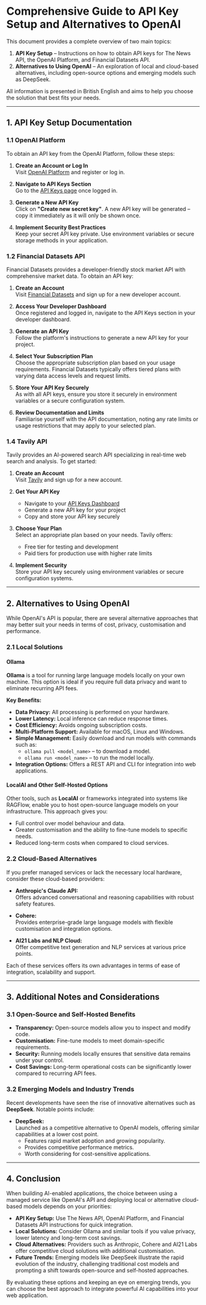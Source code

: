 # Comprehensive Guide to API Key Setup and Alternatives to OpenAI

This document provides a complete overview of two main topics:

1. **API Key Setup** – Instructions on how to obtain API keys for The News API, the OpenAI Platform, and Financial Datasets API.
2. **Alternatives to Using OpenAI** – An exploration of local and cloud-based alternatives, including open-source options and emerging models such as DeepSeek.

All information is presented in British English and aims to help you choose the solution that best fits your needs.

---

## 1. API Key Setup Documentation

### 1.1 OpenAI Platform

To obtain an API key from the OpenAI Platform, follow these steps:

1. **Create an Account or Log In**  
   Visit [OpenAI Platform](https://platform.openai.com) and register or log in.

2. **Navigate to API Keys Section**  
   Go to the [API Keys page](https://platform.openai.com/account/api-keys) once logged in.

3. **Generate a New API Key**  
   Click on **"Create new secret key"**. A new API key will be generated – copy it immediately as it will only be shown once.

4. **Implement Security Best Practices**  
   Keep your secret API key private. Use environment variables or secure storage methods in your application.

### 1.2 Financial Datasets API

Financial Datasets provides a developer-friendly stock market API with comprehensive market data. To obtain an API key:

1. **Create an Account**  
   Visit [Financial Datasets](https://www.financialdatasets.ai/) and sign up for a new developer account.

2. **Access Your Developer Dashboard**  
   Once registered and logged in, navigate to the API Keys section in your developer dashboard.

3. **Generate an API Key**  
   Follow the platform's instructions to generate a new API key for your project.

4. **Select Your Subscription Plan**  
   Choose the appropriate subscription plan based on your usage requirements. Financial Datasets typically offers tiered plans with varying data access levels and request limits.

5. **Store Your API Key Securely**  
   As with all API keys, ensure you store it securely in environment variables or a secure configuration system.

6. **Review Documentation and Limits**  
   Familiarise yourself with the API documentation, noting any rate limits or usage restrictions that may apply to your selected plan.

### 1.4 Tavily API

Tavily provides an AI-powered search API specializing in real-time web search and analysis. To get started:

1. **Create an Account**  
   Visit [Tavily](https://tavily.com/) and sign up for a new account.

2. **Get Your API Key**  
   - Navigate to your [API Keys Dashboard](https://tavily.com/dashboard)
   - Generate a new API key for your project
   - Copy and store your API key securely

3. **Choose Your Plan**  
   Select an appropriate plan based on your needs. Tavily offers:
   - Free tier for testing and development
   - Paid tiers for production use with higher rate limits

4. **Implement Security**  
   Store your API key securely using environment variables or secure configuration systems.

---

## 2. Alternatives to Using OpenAI

While OpenAI's API is popular, there are several alternative approaches that may better suit your needs in terms of cost, privacy, customisation and performance.

### 2.1 Local Solutions

#### Ollama

**Ollama** is a tool for running large language models locally on your own machine. This option is ideal if you require full data privacy and want to eliminate recurring API fees.

**Key Benefits:**

- **Data Privacy:** All processing is performed on your hardware.
- **Lower Latency:** Local inference can reduce response times.
- **Cost Efficiency:** Avoids ongoing subscription costs.
- **Multi-Platform Support:** Available for macOS, Linux and Windows.
- **Simple Management:** Easily download and run models with commands such as:
  - `ollama pull <model_name>` – to download a model.
  - `ollama run <model_name>` – to run the model locally.
- **Integration Options:** Offers a REST API and CLI for integration into web applications.

#### LocalAI and Other Self-Hosted Options

Other tools, such as **LocalAI** or frameworks integrated into systems like RAGFlow, enable you to host open-source language models on your infrastructure. This approach gives you:

- Full control over model behaviour and data.
- Greater customisation and the ability to fine-tune models to specific needs.
- Reduced long-term costs when compared to cloud services.

### 2.2 Cloud-Based Alternatives

If you prefer managed services or lack the necessary local hardware, consider these cloud-based providers:

- **Anthropic's Claude API:**  
  Offers advanced conversational and reasoning capabilities with robust safety features.
  
- **Cohere:**  
  Provides enterprise-grade large language models with flexible customisation and integration options.
  
- **AI21 Labs and NLP Cloud:**  
  Offer competitive text generation and NLP services at various price points.

Each of these services offers its own advantages in terms of ease of integration, scalability and support.

---

## 3. Additional Notes and Considerations

### 3.1 Open-Source and Self-Hosted Benefits

- **Transparency:** Open-source models allow you to inspect and modify code.
- **Customisation:** Fine-tune models to meet domain-specific requirements.
- **Security:** Running models locally ensures that sensitive data remains under your control.
- **Cost Savings:** Long-term operational costs can be significantly lower compared to recurring API fees.

### 3.2 Emerging Models and Industry Trends

Recent developments have seen the rise of innovative alternatives such as **DeepSeek**. Notable points include:

- **DeepSeek:**  
  Launched as a competitive alternative to OpenAI models, offering similar capabilities at a lower cost point.
  - Features rapid market adoption and growing popularity.
  - Provides competitive performance metrics.
  - Worth considering for cost-sensitive applications.

---

## 4. Conclusion

When building AI-enabled applications, the choice between using a managed service like OpenAI's API and deploying local or alternative cloud-based models depends on your priorities:

- **API Key Setup:** Use The News API, OpenAI Platform, and Financial Datasets API instructions for quick integration.
- **Local Solutions:** Consider Ollama and similar tools if you value privacy, lower latency and long-term cost savings.
- **Cloud Alternatives:** Providers such as Anthropic, Cohere and AI21 Labs offer competitive cloud solutions with additional customisation.
- **Future Trends:** Emerging models like DeepSeek illustrate the rapid evolution of the industry, challenging traditional cost models and prompting a shift towards open-source and self-hosted approaches.

By evaluating these options and keeping an eye on emerging trends, you can choose the best approach to integrate powerful AI capabilities into your web application.
